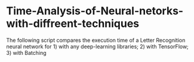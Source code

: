 # Time-Analysis-of-Neural-netorks-with-diffreent-techniques
The following script compares the execution time of a Letter Recognition neural network for 1) with any deep-learning libraries; 2) with TensorFlow; 3) with Batching
